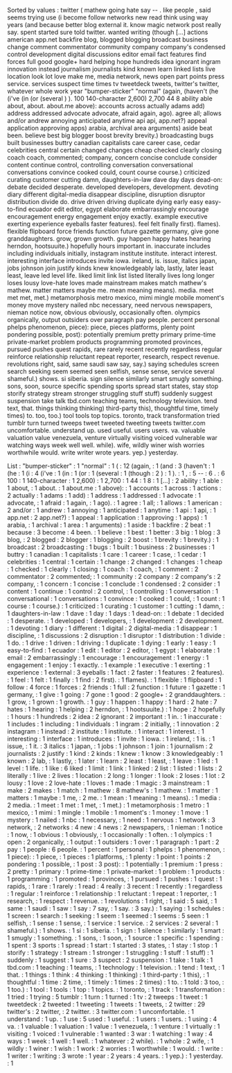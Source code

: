 Sorted by values :
twitter ( mathew going hate say -- . like people , said seems trying use (i become follow networks new read think using way years (and because better blog external it. know magic network post really say. spent started sure told twitter. wanted writing (though [...] actions american app.net backfire blog, blogged blogging broadcast business change comment commentator community company company's condensed control development digital discussions editor email fact features find forces full good google+ hard helping hope hundreds idea ignorant ingram innovation instead journalism journalists kind known learn linked lists live location look lot love make me, media network, news open part points press service. services suspect time times tv tweetdeck tweets, twitter's twitter, whatever whole work year "bumper-sticker" "normal" (again, (haven't (he (i've (in (or (several ) ). 100 140-character 2,600) 2,700 44 8 ability able about, about. about.me above): accounts across actually adams add) address addressed advocate advocate, afraid again, ago). agree all; allows and/or andrew annoying anticipated anytime api api, app.net?) appeal application approving apps) arabia, archival area arguments) aside beat been. believe best big blogger boost brevity brevity.) broadcasting bugs built businesses buttry canadian capitalists care career case, cedar celebrities central certain changed changes cheap checked clearly closing coach coach, commented; company, concern concise conclude consider content continue control, controlling conversation conversational conversations convince cooked could, count course course.) criticized curating customer cutting damn, daughters-in-law dave day days dead-on: debate decided desperate. developed developers, development. devoting diary different digital-media disappear discipline, disruption disruptor distribution divide do. drive driven driving duplicate dying early easy easy-to-find ecuador edit editor, egypt elaborate embarrassingly encourage encouragement energy engagement enjoy exactly. example executive exerting experience eyeballs faster features). feel felt finally first). flames). flexible flipboard force friends function future gazette germany, give gone granddaughters. grow, grown growth. guy happen happy hates hearing herndon, hootsuuite.) hopefully hours important in. inaccurate includes including individuals initially, instagram institute institute. interact interest. interesting interface introduces invite iowa. ireland, is. issue, italics japan, jobs johnson join justify kinds knew knowledgeably lab, lastly, later least least, leave led level life. liked limit link list listed literally lives long longer loses lousy love-hate loves made mainstream makes match mathew's mathew. matter matters maybe me. mean meaning means). media. meet met met, met.) metamorphosis metro mexico, mimi mingle mobile moment's money move mystery nailed nbc necessary, need nervous newspapers, nieman notice now, obvious obviously, occasionally often. olympics organically, output outsiders over paragraph pay people. percent personal phelps phenomenon, piece): piece, pieces platforms, plenty point pondering possible, post): potentially premium pretty primary prime-time private-market problem products programming promoted provinces, pursued pushes quest rapids, rare rarely recent recently regardless regular reinforce relationship reluctant repeat reporter, research, respect revenue. revolutions right, said, same saudi saw say, say.) saying schedules screen search seeking seem seemed seen selfish, sense sense, service several shameful.) shows. si siberia. sign silence similarly smart smugly something. sons, soon, source specific spending sports spread start states, stay stop storify strategy stream stronger struggling stuff stuff) suddenly suggest suspension take talk tbd.com teaching teams, technology television. tend text, that. things thinking thinking) third-party this), thoughtful time, timely times) to. too, too.) tool tools top topics. toronto, track transformation tried tumblr turn turned tweeps tweet tweeted tweeting tweets twitter.com uncomfortable. understand up. used useful. users users. va. valuable valuation value venezuela, venture virtually visiting voiced vulnerable war watching ways week well well. while). wife, wildly winer wish worries worthwhile would. write writer wrote years. yep.) yesterday. 

List :
"bumper-sticker" : 1
"normal" : 1
( : 12
(again, : 1
(and : 3
(haven't : 1
(he : 1
(i : 4
(i've : 1
(in : 1
(or : 1
(several : 1
(though : 2
) : 1
). : 1
, : 5
-- : 6
. : 6
100 : 1
140-character : 1
2,600) : 1
2,700 : 1
44 : 1
8 : 1
[...] : 2
ability : 1
able : 1
about, : 1
about. : 1
about.me : 1
above): : 1
accounts : 1
across : 1
actions : 2
actually : 1
adams : 1
add) : 1
address : 1
addressed : 1
advocate : 1
advocate, : 1
afraid : 1
again, : 1
ago). : 1
agree : 1
all; : 1
allows : 1
american : 2
and/or : 1
andrew : 1
annoying : 1
anticipated : 1
anytime : 1
api : 1
api, : 1
app.net : 2
app.net?) : 1
appeal : 1
application : 1
approving : 1
apps) : 1
arabia, : 1
archival : 1
area : 1
arguments) : 1
aside : 1
backfire : 2
beat : 1
because : 3
become : 4
been. : 1
believe : 1
best : 1
better : 3
big : 1
blog : 3
blog, : 2
blogged : 2
blogger : 1
blogging : 2
boost : 1
brevity : 1
brevity.) : 1
broadcast : 2
broadcasting : 1
bugs : 1
built : 1
business : 2
businesses : 1
buttry : 1
canadian : 1
capitalists : 1
care : 1
career : 1
case, : 1
cedar : 1
celebrities : 1
central : 1
certain : 1
change : 2
changed : 1
changes : 1
cheap : 1
checked : 1
clearly : 1
closing : 1
coach : 1
coach, : 1
comment : 2
commentator : 2
commented; : 1
community : 2
company : 2
company's : 2
company, : 1
concern : 1
concise : 1
conclude : 1
condensed : 2
consider : 1
content : 1
continue : 1
control : 2
control, : 1
controlling : 1
conversation : 1
conversational : 1
conversations : 1
convince : 1
cooked : 1
could, : 1
count : 1
course : 1
course.) : 1
criticized : 1
curating : 1
customer : 1
cutting : 1
damn, : 1
daughters-in-law : 1
dave : 1
day : 1
days : 1
dead-on: : 1
debate : 1
decided : 1
desperate. : 1
developed : 1
developers, : 1
development : 2
development. : 1
devoting : 1
diary : 1
different : 1
digital : 2
digital-media : 1
disappear : 1
discipline, : 1
discussions : 2
disruption : 1
disruptor : 1
distribution : 1
divide : 1
do. : 1
drive : 1
driven : 1
driving : 1
duplicate : 1
dying : 1
early : 1
easy : 1
easy-to-find : 1
ecuador : 1
edit : 1
editor : 2
editor, : 1
egypt : 1
elaborate : 1
email : 2
embarrassingly : 1
encourage : 1
encouragement : 1
energy : 1
engagement : 1
enjoy : 1
exactly. : 1
example : 1
executive : 1
exerting : 1
experience : 1
external : 3
eyeballs : 1
fact : 2
faster : 1
features : 2
features). : 1
feel : 1
felt : 1
finally : 1
find : 2
first). : 1
flames). : 1
flexible : 1
flipboard : 1
follow : 4
force : 1
forces : 2
friends : 1
full : 2
function : 1
future : 1
gazette : 1
germany, : 1
give : 1
going : 7
gone : 1
good : 2
google+ : 2
granddaughters. : 1
grow, : 1
grown : 1
growth. : 1
guy : 1
happen : 1
happy : 1
hard : 2
hate : 7
hates : 1
hearing : 1
helping : 2
herndon, : 1
hootsuuite.) : 1
hope : 2
hopefully : 1
hours : 1
hundreds : 2
idea : 2
ignorant : 2
important : 1
in. : 1
inaccurate : 1
includes : 1
including : 1
individuals : 1
ingram : 2
initially, : 1
innovation : 2
instagram : 1
instead : 2
institute : 1
institute. : 1
interact : 1
interest. : 1
interesting : 1
interface : 1
introduces : 1
invite : 1
iowa. : 1
ireland, : 1
is. : 1
issue, : 1
it. : 3
italics : 1
japan, : 1
jobs : 1
johnson : 1
join : 1
journalism : 2
journalists : 2
justify : 1
kind : 2
kinds : 1
knew : 1
know : 3
knowledgeably : 1
known : 2
lab, : 1
lastly, : 1
later : 1
learn : 2
least : 1
least, : 1
leave : 1
led : 1
level : 1
life. : 1
like : 6
liked : 1
limit : 1
link : 1
linked : 2
list : 1
listed : 1
lists : 2
literally : 1
live : 2
lives : 1
location : 2
long : 1
longer : 1
look : 2
loses : 1
lot : 2
lousy : 1
love : 2
love-hate : 1
loves : 1
made : 1
magic : 3
mainstream : 1
make : 2
makes : 1
match : 1
mathew : 8
mathew's : 1
mathew. : 1
matter : 1
matters : 1
maybe : 1
me, : 2
me. : 1
mean : 1
meaning : 1
means). : 1
media : 2
media. : 1
meet : 1
met : 1
met, : 1
met.) : 1
metamorphosis : 1
metro : 1
mexico, : 1
mimi : 1
mingle : 1
mobile : 1
moment's : 1
money : 1
move : 1
mystery : 1
nailed : 1
nbc : 1
necessary, : 1
need : 1
nervous : 1
network : 3
network, : 2
networks : 4
new : 4
news : 2
newspapers, : 1
nieman : 1
notice : 1
now, : 1
obvious : 1
obviously, : 1
occasionally : 1
often. : 1
olympics : 1
open : 2
organically, : 1
output : 1
outsiders : 1
over : 1
paragraph : 1
part : 2
pay : 1
people : 6
people. : 1
percent : 1
personal : 1
phelps : 1
phenomenon, : 1
piece): : 1
piece, : 1
pieces : 1
platforms, : 1
plenty : 1
point : 1
points : 2
pondering : 1
possible, : 1
post : 3
post): : 1
potentially : 1
premium : 1
press : 2
pretty : 1
primary : 1
prime-time : 1
private-market : 1
problem : 1
products : 1
programming : 1
promoted : 1
provinces, : 1
pursued : 1
pushes : 1
quest : 1
rapids, : 1
rare : 1
rarely : 1
read : 4
really : 3
recent : 1
recently : 1
regardless : 1
regular : 1
reinforce : 1
relationship : 1
reluctant : 1
repeat : 1
reporter, : 1
research, : 1
respect : 1
revenue. : 1
revolutions : 1
right, : 1
said : 5
said, : 1
same : 1
saudi : 1
saw : 1
say : 7
say, : 1
say. : 3
say.) : 1
saying : 1
schedules : 1
screen : 1
search : 1
seeking : 1
seem : 1
seemed : 1
seems : 5
seen : 1
selfish, : 1
sense : 1
sense, : 1
service : 1
service. : 2
services : 2
several : 1
shameful.) : 1
shows. : 1
si : 1
siberia. : 1
sign : 1
silence : 1
similarly : 1
smart : 1
smugly : 1
something. : 1
sons, : 1
soon, : 1
source : 1
specific : 1
spending : 1
spent : 3
sports : 1
spread : 1
start : 1
started : 3
states, : 1
stay : 1
stop : 1
storify : 1
strategy : 1
stream : 1
stronger : 1
struggling : 1
stuff : 1
stuff) : 1
suddenly : 1
suggest : 1
sure : 3
suspect : 2
suspension : 1
take : 1
talk : 1
tbd.com : 1
teaching : 1
teams, : 1
technology : 1
television. : 1
tend : 1
text, : 1
that. : 1
things : 1
think : 4
thinking : 1
thinking) : 1
third-party : 1
this), : 1
thoughtful : 1
time : 2
time, : 1
timely : 1
times : 2
times) : 1
to. : 1
told : 3
too, : 1
too.) : 1
tool : 1
tools : 1
top : 1
topics. : 1
toronto, : 1
track : 1
transformation : 1
tried : 1
trying : 5
tumblr : 1
turn : 1
turned : 1
tv : 2
tweeps : 1
tweet : 1
tweetdeck : 2
tweeted : 1
tweeting : 1
tweets : 1
tweets, : 2
twitter : 29
twitter's : 2
twitter, : 2
twitter. : 3
twitter.com : 1
uncomfortable. : 1
understand : 1
up. : 1
use : 5
used : 1
useful. : 1
users : 1
users. : 1
using : 4
va. : 1
valuable : 1
valuation : 1
value : 1
venezuela, : 1
venture : 1
virtually : 1
visiting : 1
voiced : 1
vulnerable : 1
wanted : 3
war : 1
watching : 1
way : 4
ways : 1
week : 1
well : 1
well. : 1
whatever : 2
while). : 1
whole : 2
wife, : 1
wildly : 1
winer : 1
wish : 1
work : 2
worries : 1
worthwhile : 1
would. : 1
write : 1
writer : 1
writing : 3
wrote : 1
year : 2
years : 4
years. : 1
yep.) : 1
yesterday. : 1
